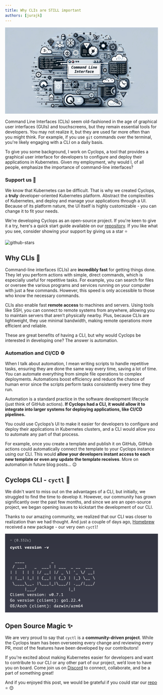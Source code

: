 ```yaml
---
title: Why CLIs are STILL important
authors: [jurajk]
---
```


![why-are-clis-important-cover](../../static/img/2024-06-21-why-cli-important/cover-image.jpeg)

Command Line Interfaces (CLIs) seem old-fashioned in the age of graphical user interfaces (GUIs) and touchscreens, but they remain essential tools for developers. You may not realize it, but they are used far more often than you might think. For example, if you use `git` commands over the terminal, you're likely engaging with a CLI on a daily basis.

To give you some background, I work on Cyclops, a tool that provides a graphical user interface for developers to configure and deploy their applications in Kubernetes. Given my employment, why would I, of all people, emphasize the importance of command-line interfaces?

### Support us 🙏

We know that Kubernetes can be difficult. That is why we created Cyclops, a **truly** developer-oriented Kubernetes platform. Abstract the complexities of Kubernetes, and deploy and manage your applications through a UI. Because of its platform nature, the UI itself is highly customizable - you can change it to fit your needs.

We're developing Cyclops as an open-source project. If you're keen to give it a try, here's a quick start guide available on our [repository](https://github.com/cyclops-ui/cyclops). If you like what you see, consider showing your support by giving us a star ⭐

![github-stars](../../static/img/github-stars.gif)

## Why CLIs 🤔

Command-line interfaces (CLIs) are **incredibly fast** for getting things done. They let you perform actions with simple, direct commands, which is especially useful for repetitive tasks. For example, you can search for files or oversee the various programs and services running on your computer with just a few commands. However, this speed is only accessible to those who know the necessary commands.

CLIs also enable fast **remote access** to machines and servers. Using tools like SSH, you can connect to remote systems from anywhere, allowing you to maintain servers that aren’t physically nearby. Plus, because CLIs are lightweight, they use minimal bandwidth, making remote operations more efficient and reliable.

These are great benefits of having a CLI, but why would Cyclops be interested in developing one? The answer is automation.

### Automation and CI/CD ⚙️

When I talk about automation, I mean writing scripts to handle repetitive tasks, ensuring they are done the same way every time, saving a lot of time. You can automate everything from simple file operations to complex deployments. Automations boost efficiency and reduce the chance of human error since the scripts perform tasks consistently every time they run.

Automation is a standard practice in the software development lifecycle (just think of GitHub actions). **If Cyclops had a CLI, it would allow it to integrate into larger systems for deploying applications, like CI/CD pipelines.**

You could use Cyclops’s UI to make it easier for developers to configure and deploy their applications in Kubernetes clusters, and a CLI would allow you to automate any part of that process.

For example, once you create a template and publish it on GitHub, GitHub actions could automatically connect the template to your Cyclops instance using our CLI. This would **allow your developers instant access to each new template or even any update the template receives**. More on automation in future blog posts… 😉

## Cyclops CLI - `cyctl` 🔅

We didn't want to miss out on the advantages of a CLI, but initially, we struggled to find the time to develop it. However, our community has grown significantly over the past few months, and since we are an open-source project, we began opening issues to kickstart the development of our CLI.

Thanks to our amazing community, we realized that our CLI was closer to realization than we had thought. And just a couple of days ago, [Homebrew](https://formulae.brew.sh/formula/cyctl#default) received a new package - our very own `cyctl`!

![cyctl](../../static/img/2024-06-21-why-cli-important/cyctl.png)

## Open Source Magic ✨

We are very proud to say that `cyctl` is a **community-driven project**. While the Cyclops team has been overseeing every change and reviewing every PR, most of the features have been developed by our contributors!

If you're excited about making Kubernetes easier for developers and want to contribute to our CLI or any other part of our project, we’d love to have you on board. Come join us on [Discord](https://discord.com/invite/8ErnK3qDb3) to connect, collaborate, and be a part of something great!

And if you enjoyed this post, we would be grateful if you could star our [repo](https://github.com/cyclops-ui/cyclops) ⭐ 😊
